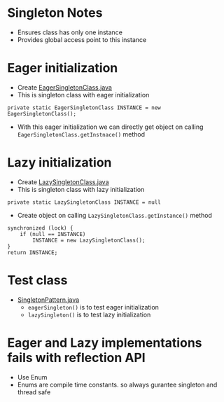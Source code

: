 # Singleton Notes
* Ensures class has only one instance
* Provides global access point to this instance

# Eager initialization
* Create [EagerSingletonClass.java](EagerSingletonClass.java)
* This is singleton class with eager initialization
```
private static EagerSingletonClass INSTANCE = new EagerSingletonClass();
```
* With this eager initialization we can directly get object on calling `EagerSingletonClass.getInstnace()` method

# Lazy initialization
* Create [LazySingletonClass.java](LazySingletonClass.java)
* This is singleton class with lazy initialization
```
private static LazySingletonClass INSTANCE = null
```
* Create object on calling `LazySingletonClass.getInstance()` method
```
synchronized (lock) {
	if (null == INSTANCE)
		INSTANCE = new LazySingletonClass();
}
return INSTANCE;
```

# Test class
* [SingletonPattern.java](SingletonPattern.java)
	* `eagerSingleton()` is to test eager initialization
	* `lazySingleton()` is to test lazy initialization

# Eager and Lazy implementations fails with reflection API
* Use Enum
* Enums are compile time constants. so always gurantee singleton and thread safe